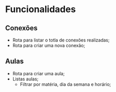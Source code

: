 # Funcionalidades

## Conexões

- Rota para listar o totla de conexões realizadas;
- Rota para criar uma nova conexão;

## Aulas

- Rota para criar uma aula;
- Listas aulas;
    - Filtrar por matéria, dia da semana e horário;
